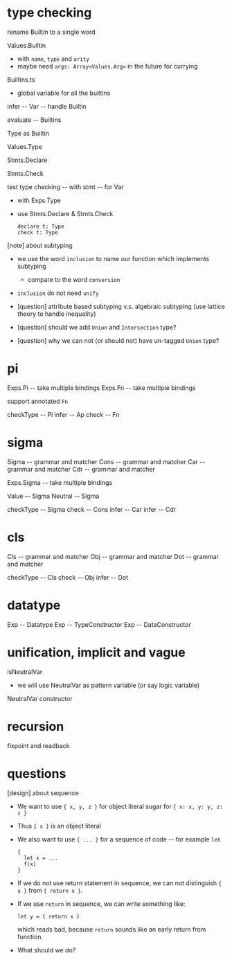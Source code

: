 # type checking

rename Builtin to a single word

Values.Builtin

- with `name`, `type` and `arity`
- maybe need `args: Array<Values.Arg>` in the future for currying

Builtins.ts

- global variable for all the builtins

infer -- Var -- handle Builtin

evaluate -- Builtins

Type as Builtin

Values.Type

Stmts.Declare

Stmts.Check

test type checking -- with stmt -- for Var

- with Exps.Type

- use Stmts.Declare & Stmts.Check

  ```
  declare t: Type
  check t: Type
  ```

[note] about subtyping

- we use the word `inclusion` to name our function which implements subtyping

  - compare to the word `conversion`

- `inclusion` do not need `unify`

- [question] attribute based subtyping v.s. algebraic subtyping (use lattice theory to handle inequality)

- [question] should we add `Union` and `Intersection` type?

- [question] why we can not (or should not) have un-tagged `Union` type?

# pi

Exps.Pi -- take multiple bindings
Exps.Fn -- take multiple bindings

support annotated `Fn`

checkType -- Pi
infer -- Ap
check -- Fn

# sigma

Sigma -- grammar and matcher
Cons -- grammar and matcher
Car -- grammar and matcher
Cdr -- grammar and matcher

Exps.Sigma -- take multiple bindings

Value -- Sigma
Neutral -- Sigma

checkType -- Sigma
check -- Cons
infer -- Car
infer -- Cdr

# cls

Cls -- grammar and matcher
Obj -- grammar and matcher
Dot -- grammar and matcher

checkType -- Cls
check -- Obj
infer -- Dot

# datatype

Exp -- Datatype
Exp -- TypeConstructor
Exp -- DataConstructor

# unification, implicit and vague

isNeutralVar

- we will use NeutralVar as pattern variable (or say logic variable)

NeutralVar constructor

# recursion

fixpoint and readback

# questions

[design] about sequence

- We want to use `{ x, y, z }` for object literal sugar for `{ x: x, y: y, z: z }`

- Thus `{ x }` is an object literal

- We also want to use `{ ... }` for a sequence of code -- for example `let`

  ```
  {
    let x = ...
    f(x)
  }
  ```

- If we do not use return statement in sequence,
  we can not distinguish `{ x }` from `{ return x }`.

- If we use `return` in sequence, we can write something like:

  ```
  let y = { return x }
  ```

  which reads bad, because `return` sounds like an early return from function.

- What should we do?
